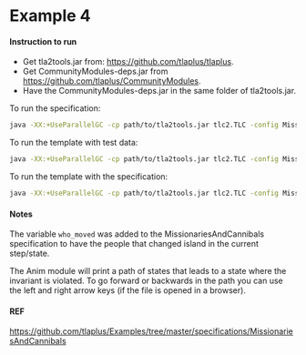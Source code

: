 # Example 4

#### Instruction to run

* Get tla2tools.jar from: https://github.com/tlaplus/tlaplus.
* Get CommunityModules-deps.jar from https://github.com/tlaplus/CommunityModules.
* Have the CommunityModules-deps.jar in the same folder of tla2tools.jar.

To run the specification:
```bash
java -XX:+UseParallelGC -cp path/to/tla2tools.jar tlc2.TLC -config MissionariesAndCannibals.tla -noGenerateSpecTE MissionariesAndCannibals
```

To run the template with test data:
```bash
java -XX:+UseParallelGC -cp path/to/tla2tools.jar tlc2.TLC -config MissionariesAndCannibals_Template.tla -noGenerateSpecTE MissionariesAndCannibals_Template
```

To run the template with the specification:
```bash
java -XX:+UseParallelGC -cp path/to/tla2tools.jar tlc2.TLC -config MissionariesAndCannibals_Anim.tla -noGenerateSpecTE MissionariesAndCannibals_Anim
```

#### Notes

The variable `who_moved` was added to the MissionariesAndCannibals specification to have the people that changed island in the current step/state.

The Anim module will print a path of states that leads to a state where the invariant is violated. To go forward or backwards in the path you can use the left and right arrow keys (if the file is opened in a browser).

#### REF
https://github.com/tlaplus/Examples/tree/master/specifications/MissionariesAndCannibals
